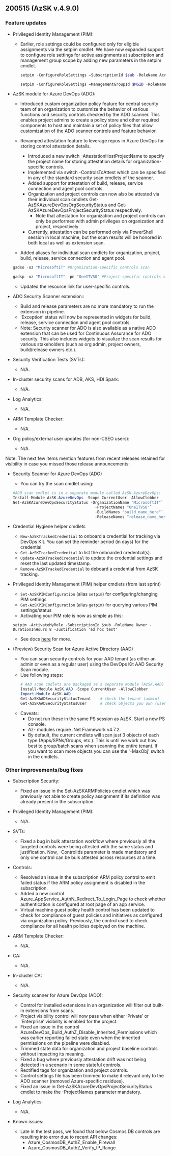 ## 200515 (AzSK v.4.9.0)

### Feature updates

* Privileged Identity Management (PIM):
    *	Earlier, role settings could be configured only for eligible assignments via the setpim cmdlet. We have now expanded support to configure role settings for active assignments at subscription and management group scope by adding new parameters in the setpim cmdlet.
        ```Powershell
        setpim -ConfigureRoleSettings –SubscriptionId $sub -RoleName AcrPull -ExpireActiveAssignmentsInDays 11 -RequireJustificationOnActiveAssignment $true -RequireMFAOnActiveAssignment $true 

        setpim -ConfigureRoleSettings –ManagementGroupId $MGID -RoleName AcrPull -ExpireActiveAssignmentsInDays 11 -RequireJustificationOnActiveAssignment $true -RequireMFAOnActiveAssignment $true
        ```
   

*	AzSK module for Azure DevOps (ADO):
    
    * Introduced custom organization policy feature for central security team of an organization to customize the behavior of various functions and security controls checked by the ADO scanner. This enables project admins to create a policy store and other required components to host and maintain a set of policy files that allow customization of the ADO scanner controls and feature behavior.
    
    * Revamped attestation feature to leverage repos in Azure DevOps for storing control attestation details. 
      * Introduced a new switch -AttestationHostProjectName to specify the project name for storing attestation details for organization-specific controls.
      * Implemented via switch -ControlsToAttest which can be specified in any of the standard security scan cmdlets of the scanner. 
      * Added support for attestation of build, release, service connection and agent pool controls.
      * Organization and project controls can now also be attested via their individual scan cmdlets Get-AzSKAzureDevOpsOrgSecurityStatus and Get-AzSKAzureDevOpsProjectSecurityStatus respectively.
        * Note that attestation for organization and project controls can only be performed with admin privileges on organization and project, respectively
      * Currently, attestation can be performed only via PowerShell session in local machine, but the scan results will be honored in both local as well as extension scan. 
    * Added aliases for individual scan cmdlets for organization, project, build, release, service connection and agent pool.  
     ```Powershell
    gadso -oz "MicrosoftIT" #Organization-specific controls scan

    gadsp -oz "MicrosoftIT" -pn "OneITVSO" #Project-specific controls scan

     ```
    * Updated the resource link for user-specific controls.

    
*	ADO Security Scanner extension::
    
    * Build and release parameters are no more mandatory to run the extension in pipeline.
    * ‘Exception’ status will now be represented in widgets for build, release, service connection and agent pool controls.
    * Note: Security scanner for ADO is also available as a native ADO extension that can be used for Continuous Assurance for ADO security. This also includes widgets to visualize the scan results for various stakeholders (such as org admin, project owners, build/release owners etc.).




* Security Verification Tests (SVTs):
    *	N/A.
* In-cluster security scans for ADB, AKS, HDI Spark:
    * N/A.

* Log Analytics:
    * N/A.

* ARM Template Checker:
    * N/A.

* Org policy/external user updates (for non-CSEO users):
    * N/A.

Note: The next few items mention features from recent releases retained for visibility in case you missed those release announcements:

*	Security Scanner for Azure DevOps (ADO) 
    *	You can try the scan cmdlet using:
    ```Powershell
    #ADO scan cmdlet is in a separate module called AzSK.AzureDevOps!
    Install-Module AzSK.AzureDevOps -Scope CurrentUser -AllowClobber    
    Get-AzSKAzureDevOpsSecurityStatus -OrganizationName "MicrosoftIT"`
                                        -ProjectNames "OneITVSO"`
                                        -BuildNames "build_name_here"`
                                        -ReleaseNames "release_name_here"  
    ```

*	Credential Hygiene helper cmdlets  
    * ```New-AzSKTrackedCredential``` to onboard a credential for tracking via DevOps Kit. You can set the reminder period (in days) for the credential.
    * ```Get-AzSKTrackedCredential``` to list the onboarded credential(s).
    * ```Update-AzSKTrackedCredential``` to update the credential settings and reset the last updated timestamp.
    * ```Remove-AzSKTrackedCredential``` to deboard a credential from AzSK tracking.

*	Privileged Identity Management (PIM) helper cmdlets (from last sprint)  
    * ```Set-AzSKPIMConfiguration``` (alias ```setpim```) for configuring/changing PIM settings
    * ```Get-AzSKPIMConfiguration``` (alias ```getpim```) for querying various PIM settings/status
    * Activating your PIM role is now as simple as this:
    
    ``` setpim -ActivateMyRole -SubscriptionId $sub -RoleName Owner -DurationInHours 8 -Justification 'ad hoc test'  ```
    * See docs [here](https://github.com/azsk/DevOpsKit-docs/blob/master/01-Subscription-Security/Readme.md#azsk-privileged-identity-management-pim-helper-cmdlets-1) for more.

*	(Preview) Security Scan for Azure Active Directory (AAD)
    *	You can scan security controls for your AAD tenant (as either an admin or even as a regular user) using the DevOps Kit AAD Security Scan module.
    *	Use following steps:
        ```Powershell
        # AAD scan cmdlets are packaged as a separate module (AzSK.AAD)
        Install-Module AzSK.AAD -Scope CurrentUser -AllowClobber
        Import-Module AzSK.AAD
        Get-AzSKAADSecurityStatusTenant    # check the tenant (admin)
        Get-AzSKAADSecurityStatusUser      # check objects you own (user)
        ``` 
    *	Caveats: 
        * Do not run these in the same PS session as AzSK. Start a new PS console.
        * Az- modules require .Net Framework v4.7.2.
        * By default, the current cmdlets will scan just 3 objects of each type (Apps/SPNs/Groups, etc.). This is until we work out how best to group/batch scans when scanning the entire tenant. If you want to scan more objects you can use the '-MaxObj' switch in the cmdlets.



### Other improvements/bug fixes
* Subscription Security:
    * Fixed an issue in the Set-AzSKARMPolicies cmdlet which was previously not able to create policy assignment if its definition was already present in the subscription.

* Privileged Identity Management (PIM):
   * N/A.

* SVTs: 
   * Fixed a bug in bulk attestation workflow where previously all the targeted controls were being attested with the same status and justification. Now, -ControlIds parameter is made mandatory and only one control can be bulk attested across resources at a time.
    


* Controls:
    * Resolved an issue in the subscription ARM policy control to emit failed status if the ARM policy assignment is disabled in the subscription.
    * Added a new control Azure_AppService_AuthN_Redirect_To_Login_Page to check whether authentication is configured at root page of an app service.
    * Virtual machine guest policy health control has been updated to check for compliance of guest policies and initiatives as configured via organization policy. Previously, the control used to check compliance for all health policies deployed on the machine.

* ARM Template Checker:
    * N/A.

* CA:
    * N/A.

* In-cluster CA:
    * N/A. 

* Security scanner for Azure DevOps (ADO):

    * Control for installed extensions in an organization will filter out built-in extensions from scans.
    * Project visibility control will now pass when either ‘Private’ or ‘Enterprise’ visibility is enabled for the project.
    * Fixed an issue in the control AzureDevOps_Build_AuthZ_Disable_Inherited_Permissions which was earlier reporting failed state even when the inherited permissions on the pipeline were disabled.
    * Trimmed state data for organization and project baseline controls without impacting its meaning.
    * Fixed a bug where previously attestation drift was not being detected in a scenario in some stateful controls.
    * Rectified tags for organization and project controls.
    * Control settings file has been trimmed to make it relevant only to the ADO scanner (removed Azure-specific residues).
    * Fixed an issue in Get-AzSKAzureDevOpsProjectSecurityStatus cmdlet to make the -ProjectNames parameter mandatory.

* Log Analytics:
    * N/A.

* Known issues:
    * Late in the test pass, we found that below Cosmos DB controls are resulting into error due to recent API changes:
      * Azure_CosmosDB_AuthZ_Enable_Firewall
      * Azure_CosmosDB_AuthZ_Verify_IP_Range
